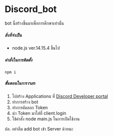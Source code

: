 # Discord_bot
bot นี้สร้างขึ้นมาเพื่อการศึกษาเท่านั้น

##### สิ่งที่จำเป็น
- node.js ver.14.15.4 ขึ้นไป

##### คำสั่งในการติดตั้ง
```
npm i 
```

##### ขั้นตอนในการ run
1. ไปสร้าง Applications ที่ [Discord Developer portal](https://discord.com/developers/applications/)
2. ทำการสร้าง bot
3. ทำการคัดลอก Token
4. นำ Token มาใส่ที่ client.login
5. ใช้คำสั่ง node main.js ในการเปิดใช้งาน

ปล. อย่าลืม add bot เข้า Server ด้วยนะ